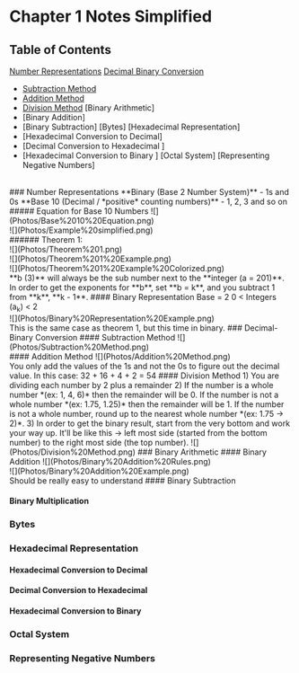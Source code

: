 # Chapter 1 Notes Simplified
## Table of Contents
[Number Representations](#Number%20Representations)
[Decimal Binary Conversion](#Decimal-Binary%20Conversion)
- [Subtraction Method](#Subtraction%20Method)
- [Addition Method](#Addition%20Method)
- [Division Method](#Division%20Method)
[Binary Arithmetic]
- [Binary Addition]
- [Binary Subtraction]
[Bytes]
[Hexadecimal Representation]
- [Hexadecimal Conversion to Decimal]
- [Decimal Conversion to Hexadecimal ]
- [Hexadecimal Conversion to Binary ]
[Octal System]
[Representing Negative Numbers]
<br />
### Number Representations
**Binary (Base 2 Number System)** - 1s and 0s 
**Base 10 (Decimal / *positive* counting numbers)** - 1, 2, 3 and so on
<br />
##### Equation for Base 10 Numbers
![](Photos/Base%2010%20Equation.png) <br />
![](Photos/Example%20simplified.png) <br />
###### Theorem 1: 
<br />
![](Photos/Theorem%201.png) <br />
![](Photos/Theorem%201%20Example.png) <br />
![](Photos/Theorem%201%20Example%20Colorized.png) <br />
**b (3)** will always be the sub number next to the **integer (a = 201)**.
In order to get the exponents for **b**, set **b = k**, and you subtract 1 from **k**, **k - 1**.
#### Binary Representation
Base = 2
0 < Integers (a<sub>k</sub>) < 2
<br />
![](Photos/Binary%20Representation%20Example.png) <br />
This is the same case as theorem 1, but this time in binary.
### Decimal-Binary Conversion
#### Subtraction Method
![](Photos/Subtraction%20Method.png) <br />
#### Addition Method
![](Photos/Addition%20Method.png) <br />
You only add the values of the 1s and not the 0s to figure out the decimal value.
In this case: 32 + 16 + 4 + 2 = 54
#### Division Method
1) You are dividing each number by 2 plus a remainder
2) If the number is a whole number *(ex: 1, 4, 6)* then the remainder will be 0. If the number is not a whole number *(ex: 1.75, 1.25)* then the remainder will be 1. If the number is not a whole number, round up to the nearest whole number *(ex: 1.75 -> 2)*.
3) In order to get the binary result, start from the very bottom and work your way up. It'll be like this -> left most side (started from the bottom number) to the right most side (the top number).
![](Photos/Division%20Method.png)
### Binary Arithmetic
#### Binary Addition
![](Photos/Binary%20Addition%20Rules.png)
<br />
![](Photos/Binary%20Addition%20Example.png)
<br />
Should be really easy to understand
#### Binary Subtraction

#### Binary Multiplication

### Bytes

### Hexadecimal Representation

#### Hexadecimal Conversion to Decimal

#### Decimal Conversion to Hexadecimal 

#### Hexadecimal Conversion to Binary 

### Octal System

### Representing Negative Numbers